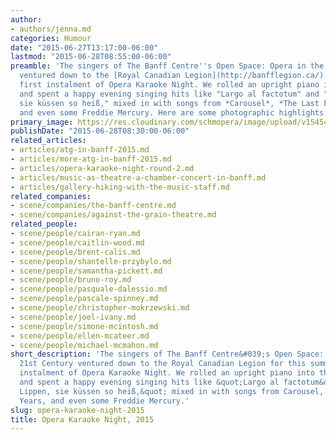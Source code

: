 ```yaml
---
author:
- authors/jenna.md
categories: Humour
date: "2015-06-27T13:17:00-06:00"
lastmod: "2015-06-28T08:55:00-06:00"
preamble: 'The singers of The Banff Centre''s Open Space: Opera in the 21st Century
  ventured down to the [Royal Canadian Legion](http://banfflegion.ca/) for this summer''s
  first instalment of Opera Karaoke Night. We rolled an upright piano into the spotlight,
  and spent a happy evening singing hits like "Largo al factotum" and "Meine Lippen,
  sie küssen so heiß," mixed in with songs from *Carousel*, *The Last Five Years*,
  and even some Freddie Mercury. Here are some photographic highlights:'
primary_image: https://res.cloudinary.com/schmopera/image/upload/v1545409169/media/webhook-uploads/1435432239110/BanffLegion.jpg.jpg
publishDate: "2015-06-28T08:30:00-06:00"
related_articles:
- articles/atg-in-banff-2015.md
- articles/more-atg-in-banff-2015.md
- articles/opera-karaoke-night-round-2.md
- articles/music-as-theatre-a-chamber-concert-in-banff.md
- articles/gallery-hiking-with-the-music-staff.md
related_companies:
- scene/companies/the-banff-centre.md
- scene/companies/against-the-grain-theatre.md
related_people:
- scene/people/cairan-ryan.md
- scene/people/caitlin-wood.md
- scene/people/brent-calis.md
- scene/people/shantelle-przybylo.md
- scene/people/samantha-pickett.md
- scene/people/bruno-roy.md
- scene/people/pasquale-dalessio.md
- scene/people/pascale-spinney.md
- scene/people/christopher-mokrzewski.md
- scene/people/joel-ivany.md
- scene/people/simone-mcintosh.md
- scene/people/ellen-mcateer.md
- scene/people/michael-mcmahon.md
short_description: 'The singers of The Banff Centre&#039;s Open Space: Opera in the
  21st Century ventured down to the Royal Canadian Legion for this summer&#039;s first
  instalment of Opera Karaoke Night. We rolled an upright piano into the spotlight,
  and spent a happy evening singing hits like &quot;Largo al factotum&quot; and &quot;Meine
  Lippen, sie küssen so heiß,&quot; mixed in with songs from Carousel, The Last Five
  Years, and even some Freddie Mercury.'
slug: opera-karaoke-night-2015
title: Opera Karaoke Night, 2015
---
```



